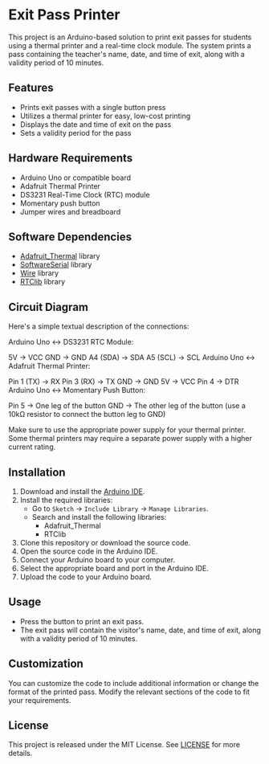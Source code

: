 # Exit Pass Printer

This project is an Arduino-based solution to print exit passes for students using a thermal printer and a real-time clock module. The system prints a pass containing the teacher's name, date, and time of exit, along with a validity period of 10 minutes.

## Features

- Prints exit passes with a single button press
- Utilizes a thermal printer for easy, low-cost printing
- Displays the date and time of exit on the pass
- Sets a validity period for the pass

## Hardware Requirements

- Arduino Uno or compatible board
- Adafruit Thermal Printer
- DS3231 Real-Time Clock (RTC) module
- Momentary push button
- Jumper wires and breadboard

## Software Dependencies

- [Adafruit_Thermal](https://github.com/adafruit/Adafruit-Thermal-Printer-Library) library
- [SoftwareSerial](https://www.arduino.cc/en/Reference/softwareSerial) library
- [Wire](https://www.arduino.cc/en/Reference/Wire) library
- [RTClib](https://github.com/adafruit/RTClib) library

## Circuit Diagram

Here's a simple textual description of the connections:

Arduino Uno <-> DS3231 RTC Module:

5V -> VCC
GND -> GND
A4 (SDA) -> SDA
A5 (SCL) -> SCL
Arduino Uno <-> Adafruit Thermal Printer:

Pin 1 (TX) -> RX
Pin 3 (RX) -> TX
GND -> GND
5V -> VCC
Pin 4 -> DTR
Arduino Uno <-> Momentary Push Button:

Pin 5 -> One leg of the button
GND -> The other leg of the button (use a 10kΩ resistor to connect the button leg to GND)

Make sure to use the appropriate power supply for your thermal printer. Some thermal printers may require a separate power supply with a higher current rating.

## Installation

1. Download and install the [Arduino IDE](https://www.arduino.cc/en/software).
2. Install the required libraries:
   - Go to `Sketch` -> `Include Library` -> `Manage Libraries`.
   - Search and install the following libraries:
     - Adafruit_Thermal
     - RTClib
3. Clone this repository or download the source code.
4. Open the source code in the Arduino IDE.
5. Connect your Arduino board to your computer.
6. Select the appropriate board and port in the Arduino IDE.
7. Upload the code to your Arduino board.

## Usage

- Press the button to print an exit pass.
- The exit pass will contain the visitor's name, date, and time of exit, along with a validity period of 10 minutes.

## Customization

You can customize the code to include additional information or change the format of the printed pass. Modify the relevant sections of the code to fit your requirements.

## License

This project is released under the MIT License. See [LICENSE](LICENSE) for more details.
